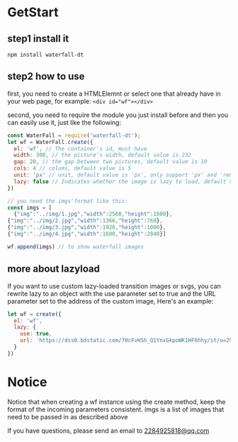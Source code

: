 # GetStart
## step1 install it
`npm install waterfall-dt`

## step2 how to use
first, you need to create a HTMLElemnt or select one that already have in your web page, for example: 
`<div id="wf"></div>`

second, you need to require the module you just install before and then you can easily use it, just like the following:
```JavaScript
const WaterFall = require('waterfall-dt');
let wf = WaterFall.create({
  el: 'wf', // The container's id, must have
  width: 300, // the picture's width, default value is 232
  gap: 20, // the gap between two pictures, default value is 10
  cols: 4 // colums, default value is 5
  unit: 'px' // unit, default value is 'px', only support 'px' and 'rem'
  lazy: false // Indicates whether the image is lazy to load, default valut is false
})

// you need the imgs'format like this:
const imgs = [
  {"img":"../img/1.jpg","width":2560,"height":1600},
{"img":"../img/2.jpg","width":1366,"height":768},
{"img":"../img/3.jpg","width":1920,"height":1080},
{"img":"../img/4.jpg","width":1600,"height":2840}]

wf.append(imgs) // to show waterfall images
```

## more about lazyload
If you want to use custom lazy-loaded transition images or svgs, you can rewrite lazy to an object with the use parameter set to true and the URL parameter set to the address of the custom image, Here's an example:
```JavaScript
let wf = create({
  el: 'wf',
  lazy: {
    use: true,
    url: 'https://dss0.bdstatic.com/70cFvHSh_Q1YnxGkpoWK1HF6hhy/it/u=2955301104,3476101192&fm=26&gp=0.jpg'
  }
})
```

# Notice
Notice that when creating a wf instance using the create method, keep the format of the incoming parameters consistent. imgs is a list of images that need to be passed in as described above

If you have questions, please send an email to 2284925818@qq.com